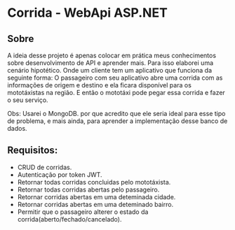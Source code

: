 # Corrida - WebApi ASP.NET

## Sobre

A ideia desse projeto é apenas colocar em prática meus conhecimentos sobre desenvolvimento de API e aprender mais. Para isso elaborei uma cenário hipotético. Onde um cliente tem um aplicativo que funciona da seguinte forma: O passageiro com seu aplicativo abre uma corrida com as informações de origem e destino e ela ficara disponível para os mototáxistas na região. E então o mototáxi pode pegar essa corrida e fazer o seu serviço.

Obs: Usarei o MongoDB. por que acredito que ele seria ideal para esse tipo de problema, e mais ainda, para aprender a implementação desse banco de dados.

## Requisitos:

* CRUD de corridas.
* Autenticação por token JWT.
* Retornar todas corridas concluidas pelo mototáxista.
* Retornar todas corridas abertas pelo passageiro.
* Retornar corridas abertas em uma deteminada cidade.
* Retornar corridas abertas em uma deteminado bairro.
* Permitir que o passageiro alterer o estado da corrida(aberto/fechado/cancelado).
